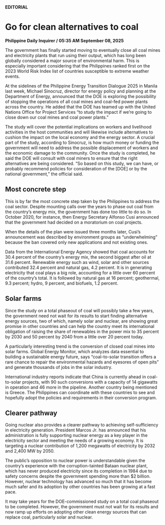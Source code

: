 **EDITORIAL**

# Go for clean alternatives to coal

****Philippine Daily Inquirer / 05:35 AM September 08, 2025****

The government has finally started moving to eventually close all coal mines and electricity plants that run using their output, which has long been globally considered a major source of environmental harm. This is especially important considering that the Philippines ranked first on the 2023 World Risk Index list of countries susceptible to extreme weather events.

At the sidelines of the Philippine Energy Transition Dialogue 2025 in Manila last week, Michael Sinocruz, director for energy policy and planning at the Department of Energy, announced that the DOE is exploring the possibility of stopping the operations of all coal mines and coal-fed power plants across the country. He added that the DOE has teamed up with the United Nations Office for Project Services “to study the impact if we’re going to close down our coal mines and coal power plants.”

The study will cover the potential implications on workers and livelihood activities in the host communities and will likewise include alternatives to cushion the impact on the local economy and the energy sector. A crucial part of the study, according to Sinocruz, is how much money or funding the government will need to address the possible displacement of workers and the economic damage to the community. Once the study is completed, he said the DOE will consult with coal miners to ensure that the right alternatives are being considered. “So based on this study, we can have, or probably recommend policies for consideration of the [DOE] or by the national government,” the official said.

## Most concrete step

This is by far the most concrete step taken by the Philippines to address the coal sector. Despite mounting calls over the years to phase out coal from the country’s energy mix, the government has done too little to do so. In October 2020, for instance, then Energy Secretary Alfonso Cusi announced that the government had decided on a moratorium on coal projects.

When the details of the plan were issued three months later, Cusi’s announcement was described by environment groups as “underwhelming” because the ban covered only new applications and not existing ones.

Data from the International Energy Agency showed that coal accounts for 30.4 percent of the country’s energy mix, the second biggest after oil at 31.6 percent. Renewable energy such as wind, solar and other sources contributed 32.4 percent and natural gas, 4.2 percent. It is in generating electricity that coal plays a big role, accounting for a little over 60 percent of the country’s total. It is followed by natural gas at 16 percent; geothermal, 9.3 percent; hydro, 9 percent, and biofuels, 1.2 percent.

## Solar farms

Since the study on a total phaseout of coal will possibly take a few years, the government need not wait for its results to start finding alternative energy sources, two of which, namely solar and nuclear, are showing great promise in other countries and can help the country meet its international obligation of raising the share of renewables in the power mix to 35 percent by 2030 and 50 percent by 2040 from a little over 20 percent today.

A particularly interesting trend is the conversion of closed coal mines into solar farms. Global Energy Monitor, which analyzes data essential to building a sustainable energy future, says “coal-to-solar transition offers a rare chance to repair the environmental hazards and eyesores of open pits” and generate thousands of jobs in the solar industry.

International industry reports indicate that China is currently ahead in coal-to-solar projects, with 90 such conversions with a capacity of 14 gigawatts in operation and 46 more in the pipeline. Another country being mentioned is Greece. The Philippines can coordinate with these countries to see and hopefully adopt the policies and requirements in their conversion program.

## Clearer pathway

Going nuclear also provides a clearer pathway to achieving self-sufficiency in electricity generation. President Marcos Jr. has announced that his administration is fully supporting nuclear energy as a key player in the electricity sector and meeting the needs of a growing economy. It is targeting a nuclear contribution of 1,200 megawatts of electricity by 2032 and 2,400 MW by 2050.

The public’s opposition to nuclear power is understandable given the country’s experience with the corruption-tainted Bataan nuclear plant, which has never produced electricity since its completion in 1984 due to safety concerns despite the government spending more than $2 billion. However, nuclear technology has advanced so much that it has become much safer and its adoption by other countries has been growing at a fast pace.

It may take years for the DOE-commissioned study on a total coal phaseout to be completed. However, the government must not wait for its results and now ramp up efforts on adopting other clean energy sources that can replace coal, particularly solar and nuclear.